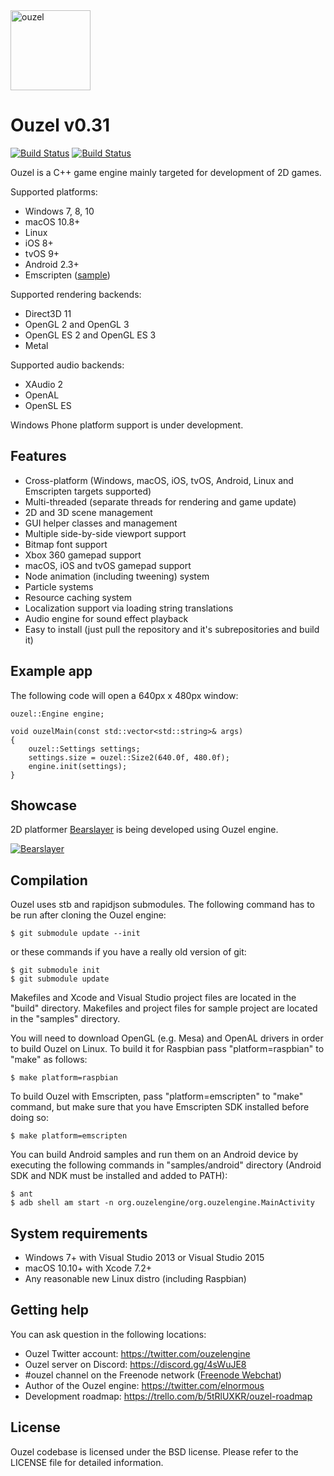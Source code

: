 <img src="https://github.com/elnormous/ouzel/blob/master/img/ouzel.png" alt="ouzel" width=128>

# Ouzel v0.31

[![Build Status](https://api.travis-ci.org/elnormous/ouzel.svg?branch=master)](https://travis-ci.org/elnormous/ouzel) [![Build Status](https://ci.appveyor.com/api/projects/status/dp8av7iegdjs6xuj?svg=true)](https://ci.appveyor.com/project/elnormous/ouzel)

Ouzel is a C++ game engine mainly targeted for development of 2D games.

Supported platforms:

* Windows 7, 8, 10 
* macOS 10.8+
* Linux
* iOS 8+
* tvOS 9+
* Android 2.3+
* Emscripten ([sample](http://www.ouzelengine.org/samples/))

Supported rendering backends:

* Direct3D 11
* OpenGL 2 and OpenGL 3
* OpenGL ES 2 and OpenGL ES 3
* Metal 

Supported audio backends:

* XAudio 2
* OpenAL
* OpenSL ES

Windows Phone platform support is under development.

## Features

* Cross-platform (Windows, macOS, iOS, tvOS, Android, Linux and Emscripten targets supported)
* Multi-threaded (separate threads for rendering and game update)
* 2D and 3D scene management
* GUI helper classes and management
* Multiple side-by-side viewport support
* Bitmap font support
* Xbox 360 gamepad support
* macOS, iOS and tvOS gamepad support
* Node animation (including tweening) system
* Particle systems
* Resource caching system
* Localization support via loading string translations
* Audio engine for sound effect playback
* Easy to install (just pull the repository and it's subrepositories and build it)

## Example app

The following code will open a 640px x 480px window:

    ouzel::Engine engine;

    void ouzelMain(const std::vector<std::string>& args)
    {
        ouzel::Settings settings;
        settings.size = ouzel::Size2(640.0f, 480.0f);
        engine.init(settings);
    }

## Showcase

2D platformer [Bearslayer](http://store.steampowered.com/app/460210) is being developed using Ouzel engine.

[![Bearslayer](https://github.com/elnormous/ouzel/blob/master/img/bearslayer.gif "Bear Slayer")](https://www.youtube.com/watch?v=q-O8-hpvJ5A)

## Compilation

Ouzel uses stb and rapidjson submodules. The following command has to be run after cloning the Ouzel engine:

```
$ git submodule update --init
```

or these commands if you have a really old version of git:

```
$ git submodule init
$ git submodule update
```

Makefiles and Xcode and Visual Studio project files are located in the "build" directory. Makefiles and project files for sample project are located in the "samples" directory.

You will need to download OpenGL (e.g. Mesa) and OpenAL drivers in order to build Ouzel on Linux. To build it for Raspbian pass "platform=raspbian" to "make" as follows:

```
$ make platform=raspbian
```

To build Ouzel with Emscripten, pass "platform=emscripten" to "make" command, but make sure that you have Emscripten SDK installed before doing so:

```
$ make platform=emscripten
```

You can build Android samples and run them on an Android device by executing the following commands in "samples/android" directory (Android SDK and NDK must be installed and added to PATH):

```
$ ant
$ adb shell am start -n org.ouzelengine/org.ouzelengine.MainActivity
```

## System requirements
* Windows 7+ with Visual Studio 2013 or Visual Studio 2015
* macOS 10.10+ with Xcode 7.2+
* Any reasonable new Linux distro (including Raspbian)

## Getting help

You can ask question in the following locations:

* Ouzel Twitter account: https://twitter.com/ouzelengine
* Ouzel server on Discord: https://discord.gg/4sWuJE8
* #ouzel channel on the Freenode network ([Freenode Webchat](http://webchat.freenode.net/?channels=ouzel))
* Author of the Ouzel engine: https://twitter.com/elnormous
* Development roadmap: https://trello.com/b/5tRlUXKR/ouzel-roadmap

## License

Ouzel codebase is licensed under the BSD license. Please refer to the LICENSE file for detailed information.
